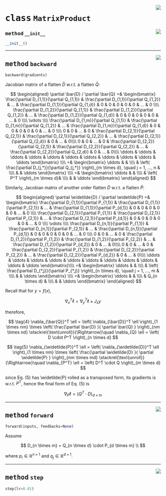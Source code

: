 <!-- markdownlint-disable -->

<a href="../mnn/layer.py#L540"><img align="right" style="float:right;" src="https://img.shields.io/badge/-source-cccccc?style=flat-square"></a>

# <kbd>class</kbd> `MatrixProduct`




<a href="../mnn/layer.py#L5"><img align="right" style="float:right;" src="https://img.shields.io/badge/-source-cccccc?style=flat-square"></a>

### <kbd>method</kbd> `__init__`

```python
__init__()
```








---

<a href="../mnn/layer.py#L554"><img align="right" style="float:right;" src="https://img.shields.io/badge/-source-cccccc?style=flat-square"></a>

## <kbd>method</kbd> `backward`

```python
backward(gradients)
```

Jacobian matrix of a flatten $\bar{D}$ w.r.t. a flatten $\bar{Q}$: 

$$ \begin{aligned} \partial \bar{D} / \partial \bar{Q} =& \begin{bmatrix} \frac{\partial D_{1,1}}{\partial Q_{1,1}} & \frac{\partial D_{1,1}}{\partial Q_{1,2}} & ... & \frac{\partial D_{1,1}}{\partial Q_{1,d}} & 0 & 0 & 0 & 0 & 0 & ... & 0 \\\\ \frac{\partial D_{1,2}}{\partial Q_{1,1}} & \frac{\partial D_{1,2}}{\partial Q_{1,2}} & ... & \frac{\partial D_{1,2}}{\partial Q_{1,d}} & 0 & 0 & 0 & 0 & 0 & ... & 0 \\\\ \vdots \\\\ \frac{\partial D_{1,m}}{\partial Q_{1,1}} & \frac{\partial D_{1,m}}{\partial Q_{1,2}} & ... & \frac{\partial D_{1,m}}{\partial Q_{1,d}} & 0 & 0 & 0 & 0 & 0 & ... & 0 \\\\ 0 & 0 & ... & 0 & \frac{\partial D_{2,1}}{\partial Q_{2,1}} & \frac{\partial D_{2,1}}{\partial Q_{2,2}} & ... & \frac{\partial D_{2,1}}{\partial Q_{2,d}} & 0 & ... & 0\\\\ 0 & 0 & ... & 0 & \frac{\partial D_{2,2}}{\partial Q_{2,1}} & \frac{\partial D_{2,2}}{\partial Q_{2,2}} & ... & \frac{\partial D_{2,2}}{\partial Q_{2,d}} & 0 & ... & 0\\\\ \ddots & \ddots & \ddots & \ddots & \ddots & \ddots & \ddots & \ddots & \ddots & \ddots  & \ddots \end{bmatrix} \\\\ =& \begin{bmatrix} \ddots & & \\\\ & \left( \frac{\partial D_{j,*}}{\partial Q_{j,*}} \right)_{m \times d}, \quad j = 1, ..., n & \\\\ & & \ddots \end{bmatrix} \\\\ =& \begin{bmatrix} \ddots & & \\\\ & \left( P^T \right)_{m \times d}& \\\\ & & \ddots \end{bmatrix} \end{aligned} $$ 

Similarly, Jacobian matrix of another order flatten $\widetilde{D}$ w.r.t. a flatten $\widetilde{P}$: 

$$ \begin{aligned} \partial \widetilde{D} / \partial \widetilde{P} =& \begin{bmatrix} \frac{\partial D_{1,1}}{\partial P_{1,1}} & \frac{\partial D_{1,1}}{\partial P_{2,1}} & ... & \frac{\partial D_{1,1}}{\partial P_{d,1}} & 0 & 0 & 0 & 0 & 0 & ... & 0 \\\\ \frac{\partial D_{2,1}}{\partial P_{1,1}} & \frac{\partial D_{2,1}}{\partial P_{2,1}} & ... & \frac{\partial D_{2,1}}{\partial P_{d,1}} & 0 & 0 & 0 & 0 & 0 & ... & 0 \\\\ \vdots \\\\ \frac{\partial D_{n,1}}{\partial P_{1,1}} & \frac{\partial D_{n,1}}{\partial P_{2,1}} & ... & \frac{\partial D_{n,1}}{\partial P_{d,1}} & 0 & 0 & 0 & 0 & 0 & ... & 0 \\\\ 0 & 0 & ... & 0 & \frac{\partial D_{1,2}}{\partial P_{1,2}} & \frac{\partial D_{1,2}}{\partial P_{2,2}} & ... & \frac{\partial D_{1,2}}{\partial P_{d,2}} & 0 & ... & 0\\\\ 0 & 0 & ... & 0 & \frac{\partial D_{2,2}}{\partial P_{1,2}} & \frac{\partial D_{2,2}}{\partial P_{2,2}} & ... & \frac{\partial D_{2,2}}{\partial P_{d,2}} & 0 & ... & 0\\\\ \ddots & \ddots & \ddots & \ddots & \ddots & \ddots & \ddots & \ddots & \ddots & \ddots  & \ddots \end{bmatrix}\\\\ =& \begin{bmatrix} \ddots & & \\\\ & \left( \frac{\partial D_{*,j}}{\partial P_{*,j}} \right)_{n \times d}, \quad j = 1, ..., m & \\\\ & & \ddots \end{bmatrix} \\\\ =& \begin{bmatrix} \ddots & & \\\\ & Q_{n \times d} & \\\\ & & \ddots \end{bmatrix} \end{aligned} $$ 

Recall that for $y=f(x)$, 

$$ \nabla_x^T \ell =  \nabla_y^T \ell \times J_x y $$ 

therefore, 

$$ \tag{4} \nabla_{\bar{Q}}^T \ell =  \left( \nabla_{\bar{D}}^T \ell \right)_{1 \times nm}  \times  \left( \frac{\partial \bar{D} }{ \partial \bar{Q} } \right)_{nm \times nd}  \stackrel{\text{unroll}}{\Rightarrow}\quad \nabla_{Q} \ell = \left( D \cdot P^T \right)_{n \times d} $$ 

$$ \tag{5} \nabla_{\widetilde{P}}^T \ell =  \left( \nabla_{\widetilde{D}}^T \ell \right)_{1 \times nm}  \times  \left( \frac{\partial \widetilde{D} }{ \partial \widetilde{P} } \right)_{nm \times md}  \stackrel{\text{unroll}}{\Rightarrow}\quad \nabla_{P^T} \ell = \left( D^T \cdot Q \right)_{m \times d} $$ 

since Eq. (5) has \widetilde{P} rolled as a transposed form, its gradients is w.r.t. $P^T$, hence the final form of Eq. (5) is 

$$ \tag{6} \nabla_{P} \ell = \left( Q^T \cdot D \right)_{d \times m} $$ 

---

<a href="../mnn/layer.py#L541"><img align="right" style="float:right;" src="https://img.shields.io/badge/-source-cccccc?style=flat-square"></a>

## <kbd>method</kbd> `forward`

```python
forward(inputs, feedbacks=None)
```

Assume 

$$ D_{n \times m} = Q_{n \times d} \cdot P_{d \times m} \\ $$ 

where $p_i \in \mathbb{R}^{n \times 1}$ and $q_j \in \mathbb{R}^{d \times 1}$. 

---

<a href="../mnn/layer.py#L35"><img align="right" style="float:right;" src="https://img.shields.io/badge/-source-cccccc?style=flat-square"></a>

## <kbd>method</kbd> `step`

```python
step(lr=0.01)
```





